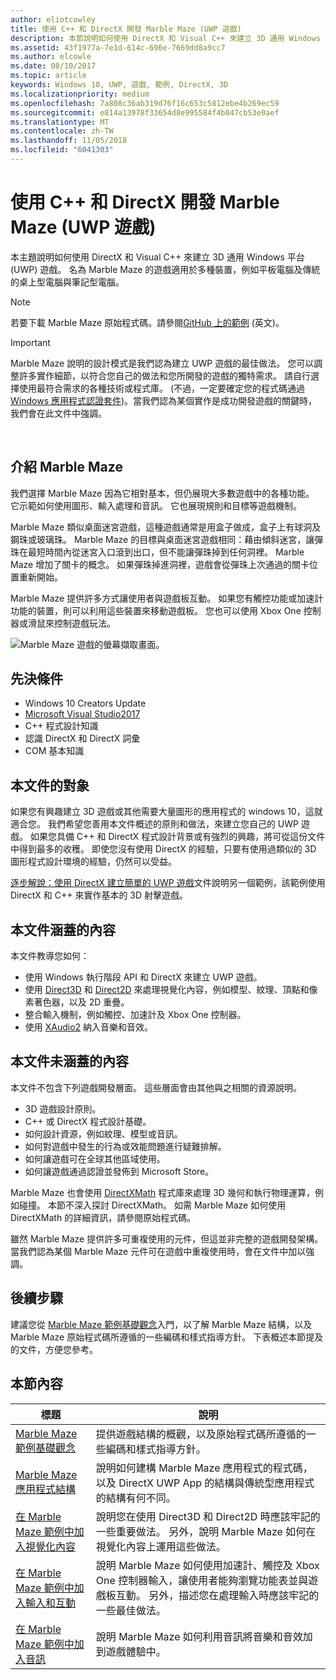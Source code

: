 ```yaml
---
author: eliotcowley
title: 使用 C++ 和 DirectX 開發 Marble Maze (UWP 遊戲)
description: 本節說明如何使用 DirectX 和 Visual C++ 來建立 3D 通用 Windows 平台 (UWP) 遊戲。
ms.assetid: 43f1977a-7e1d-614c-696e-7669dd8a9cc7
ms.author: elcowle
ms.date: 08/10/2017
ms.topic: article
keywords: Windows 10, UWP, 遊戲, 範例, DirectX, 3D
ms.localizationpriority: medium
ms.openlocfilehash: 7a808c36ab319d76f16c653c5812ebe4b269ec59
ms.sourcegitcommit: e814a13978f33654d8e995584f4b047cb53e0aef
ms.translationtype: MT
ms.contentlocale: zh-TW
ms.lasthandoff: 11/05/2018
ms.locfileid: "6041303"
---
```

# <a name="developing-marble-maze-a-uwp-game-in-c-and-directx"></a>使用 C++ 和 DirectX 開發 Marble Maze (UWP 遊戲)




本主題說明如何使用 DirectX 和 Visual C++ 來建立 3D 通用 Windows 平台 (UWP) 遊戲。 名為 Marble Maze 的遊戲適用於多種裝置，例如平板電腦及傳統的桌上型電腦與筆記型電腦。

> [!NOTE]
> 若要下載 Marble Maze 原始程式碼。請參閱[GitHub 上的範例](http://go.microsoft.com/fwlink/?LinkId=624011) (英文)。

> [!IMPORTANT]
> Marble Maze 說明的設計模式是我們認為建立 UWP 遊戲的最佳做法。 您可以調整許多實作細節，以符合您自己的做法和您所開發的遊戲的獨特需求。 請自行選擇使用最符合需求的各種技術或程式庫。 (不過，一定要確定您的程式碼通過 [Windows 應用程式認證套件](https://docs.microsoft.com/windows/uwp/debug-test-perf/windows-app-certification-kit))。當我們認為某個實作是成功開發遊戲的關鍵時，我們會在此文件中強調。

 

## <a name="introducing-marble-maze"></a>介紹 Marble Maze


我們選擇 Marble Maze 因為它相對基本，但仍展現大多數遊戲中的各種功能。 它示範如何使用圖形、輸入處理和音訊。 它也展現規則和目標等遊戲機制。

Marble Maze 類似桌面迷宮遊戲，這種遊戲通常是用盒子做成，盒子上有球洞及鋼珠或玻璃珠。 Marble Maze 的目標與桌面迷宮遊戲相同：藉由傾斜迷宮，讓彈珠在最短時間內從迷宮入口滾到出口，但不能讓彈珠掉到任何洞裡。 Marble Maze 增加了關卡的概念。 如果彈珠掉進洞裡，遊戲會從彈珠上次通過的關卡位置重新開始。

Marble Maze 提供許多方式讓使用者與遊戲板互動。 如果您有觸控功能或加速計功能的裝置，則可以利用這些裝置來移動遊戲板。 您也可以使用 Xbox One 控制器或滑鼠來控制遊戲玩法。

![Marble Maze 遊戲的螢幕擷取畫面。](images/marblemaze-2.png)

## <a name="prerequisites"></a>先決條件


-   Windows 10 Creators Update
-   [Microsoft Visual Studio2017](https://www.visualstudio.com/downloads/)
-   C++ 程式設計知識
-   認識 DirectX 和 DirectX 詞彙
-   COM 基本知識

## <a name="who-should-read-this"></a>本文件的對象


如果您有興趣建立 3D 遊戲或其他需要大量圖形的應用程式的 windows 10，這就適合您。 我們希望您善用本文件概述的原則和做法，來建立您自己的 UWP 遊戲。 如果您具備 C++ 和 DirectX 程式設計背景或有強烈的興趣，將可從這份文件中得到最多的收穫。 即使您沒有使用 DirectX 的經驗，只要有使用過類似的 3D 圖形程式設計環境的經驗，仍然可以受益。

[逐步解說：使用 DirectX 建立簡單的 UWP 遊戲](tutorial--create-your-first-uwp-directx-game.md)文件說明另一個範例，該範例使用 DirectX 和 C++ 來實作基本的 3D 射擊遊戲。

## <a name="what-this-documentation-covers"></a>本文件涵蓋的內容


本文件教導您如何：

-   使用 Windows 執行階段 API 和 DirectX 來建立 UWP 遊戲。
-   使用 [Direct3D](https://msdn.microsoft.com/library/windows/desktop/ff476080) 和 [Direct2D](https://msdn.microsoft.com/library/windows/desktop/dd370990) 來處理視覺化內容，例如模型、紋理、頂點和像素著色器，以及 2D 重疊。
-   整合輸入機制，例如觸控、加速計及 Xbox One 控制器。
-   使用 [XAudio2](https://msdn.microsoft.com/library/windows/desktop/hh405049) 納入音樂和音效。

## <a name="what-this-documentation-does-not-cover"></a>本文件未涵蓋的內容


本文件不包含下列遊戲開發層面。 這些層面會由其他與之相關的資源說明。

-   3D 遊戲設計原則。
-   C++ 或 DirectX 程式設計基礎。
-   如何設計資源，例如紋理、模型或音訊。
-   如何對遊戲中發生的行為或效能問題進行疑難排解。
-   如何讓遊戲可在全球其他區域使用。
-   如何讓遊戲通過認證並發佈到 Microsoft Store。

Marble Maze 也會使用 [DirectXMath](https://msdn.microsoft.com/library/windows/desktop/hh437833) 程式庫來處理 3D 幾何和執行物理運算，例如碰撞。 本節不深入探討 DirectXMath。 如需 Marble Maze 如何使用 DirectXMath 的詳細資訊，請參閱原始程式碼。

雖然 Marble Maze 提供許多可重複使用的元件，但這並非完整的遊戲開發架構。 當我們認為某個 Marble Maze 元件可在遊戲中重複使用時，會在文件中加以強調。

## <a name="next-steps"></a>後續步驟


建議您從 [Marble Maze 範例基礎觀念](marble-maze-sample-fundamentals.md)入門，以了解 Marble Maze 結構，以及 Marble Maze 原始程式碼所遵循的一些編碼和樣式指導方針。 下表概述本節提及的文件，方便您參考。

## <a name="in-this-section"></a>本節內容


| 標題                                                                                                                    | 說明                                                                                                                                                                                                                                        |
|--------------------------------------------------------------------------------------------------------------------------|----------------------------------------------------------------------------------------------------------------------------------------------------------------------------------------------------------------------------------------------------|
| [Marble Maze 範例基礎觀念](marble-maze-sample-fundamentals.md)                                                   | 提供遊戲結構的概觀，以及原始程式碼所遵循的一些編碼和樣式指導方針。                                                                                                                                 |
| [Marble Maze 應用程式結構](marble-maze-application-structure.md)                                               | 說明如何建構 Marble Maze 應用程式的程式碼，以及 DirectX UWP App 的結構與傳統型應用程式的結構有何不同。                                                                                    |
| [在 Marble Maze 範例中加入視覺化內容](adding-visual-content-to-the-marble-maze-sample.md)                   | 說明您在使用 Direct3D 和 Direct2D 時應該牢記的一些重要做法。 另外，說明 Marble Maze 如何在視覺化內容上運用這些做法。                                                                           |
| [在 Marble Maze 範例中加入輸入和互動](adding-input-and-interactivity-to-the-marble-maze-sample.md) | 說明 Marble Maze 如何使用加速計、觸控及 Xbox One 控制器輸入，讓使用者能夠瀏覽功能表並與遊戲板互動。 另外，描述您在處理輸入時應該牢記的一些最佳做法。 |
| [在 Marble Maze 範例中加入音訊](adding-audio-to-the-marble-maze-sample.md)                                     | 說明 Marble Maze 如何利用音訊將音樂和音效加到遊戲體驗中。                                                                                                                                                  |

 

 

 




